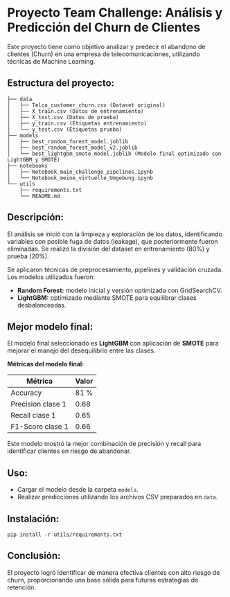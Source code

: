 # Proyecto Team Challenge: Análisis y Predicción del Churn de Clientes

Este proyecto tiene como objetivo analizar y predecir el abandono de clientes (Churn) en una empresa de telecomunicaciones, utilizando técnicas de Machine Learning.

## Estructura del proyecto:

```
├── data
│   ├── Telco_customer_churn.csv (Dataset original)
│   ├── X_train.csv (Datos de entrenamiento)
│   ├── X_test.csv (Datos de prueba)
│   ├── y_train.csv (Etiquetas entrenamiento)
│   └── y_test.csv (Etiquetas prueba)
├── models
│   ├── best_random_forest_model.joblib
│   ├── best_random_forest_model_v2.joblib
│   └── best_lightgbm_smote_model.joblib (Modelo final optimizado con LightGBM y SMOTE)
├── notebooks
│   ├── Notebook_main_challenge_pipelines.ipynb
│   └── Notebook_meine_virtuelle_Umgebung.ipynb
└── utils
    ├── requirements.txt
    └── README.md
```

## Descripción:
El análisis se inició con la limpieza y exploración de los datos, identificando variables con posible fuga de datos (leakage), que posteriormente fueron eliminadas. Se realizó la división del dataset en entrenamiento (80%) y prueba (20%).

Se aplicaron técnicas de preprocesamiento, pipelines y validación cruzada. Los modelos utilizados fueron:

- **Random Forest:** modelo inicial y versión optimizada con GridSearchCV.
- **LightGBM:** optimizado mediante SMOTE para equilibrar clases desbalanceadas.

## Mejor modelo final:
El modelo final seleccionado es **LightGBM** con aplicación de **SMOTE** para mejorar el manejo del desequilibrio entre las clases.

**Métricas del modelo final:**

| Métrica      | Valor |
|--------------|-------|
| Accuracy     | 81 %  |
| Precision clase 1 | 0.68 |
| Recall clase 1    | 0.65 |
| F1-Score clase 1  | 0.66 |

Este modelo mostró la mejor combinación de precisión y recall para identificar clientes en riesgo de abandonar.

## Uso:

- Cargar el modelo desde la carpeta `models`.
- Realizar predicciones utilizando los archivos CSV preparados en `data`.

## Instalación:
```
pip install -r utils/requirements.txt
```

## Conclusión:

El proyecto logró identificar de manera efectiva clientes con alto riesgo de churn, proporcionando una base sólida para futuras estrategias de retención.

